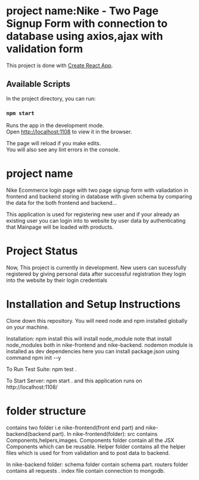 # project name:Nike - Two Page Signup Form with connection to database using axios,ajax with validation form

This project is done with  [Create React App](https://github.com/SivaGopisetti/nike.git).

## Available Scripts

In the project directory, you can run:

### `npm start`

Runs the app in the development mode.\
Open [http://localhost:1108](http://localhost:1108) to view it in the browser.

The page will reload if you make edits.\
You will also see any lint errors in the console.

# project name

Nike Ecommerce login page with two page signup form with valiadation in frontend and backend storing in database with given schema by comparing the data for the both frontend and backend...

This application is used for registering new user and if your already an existing user you can login into to website by user data by authenticating that Mainpage will be loaded with products.

# Project Status

Now, This project is currently in development. New users can sucessfully registered by giving personal data after successful registration they login into the website by their login credentials 



# Installation and Setup Instructions
Clone down this repository. You will need node and npm installed globally on your machine.

Installation:
npm install this will install node_module 
note that install node_modules both in nike-frontend and nike-backend.
nodemon module is installed as dev dependencies here
you can install package.json using command npm init --y

To Run Test Suite:
npm test .

To Start Server:
npm start . and this application runs on http://localhost:1108/
 


# folder structure
 contains two folder i.e nike-frontend(front end part) and nike-backend(backend part).
 In nike-frontend(folder):
 src contains Components,helpers,images.
 Components folder contain all the JSX Components which can be reusable.
 Helper folder contains all the helper files which is used for from validation and to post data to backend.

 In nike-backend folder:
 schema folder contain schema part.
 routers folder contains all requests .
 index file contain connection to mongodb.